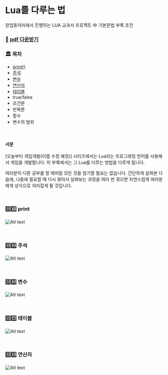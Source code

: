 # Lua를 다루는 법
창업동아리에서 진행하는 LUA 교과서 프로젝트 中 기본문법 부록 초안

### 🔗 [pdf 다운받기](../image/lua다루는법.pdf)

### 🏛 목차
* [print()](#0%EF%B8%8F⃣1%EF%B8%8F⃣-print)
* [주석](#0%EF%B8%8F⃣2%EF%B8%8F⃣-주석)
* [변수](#0%EF%B8%8F⃣3%EF%B8%8F⃣-변수)
* [연산자](#0%EF%B8%8F⃣4%EF%B8%8F⃣-테이블)
* [테이블](#0%EF%B8%8F⃣5%EF%B8%8F⃣-연산자)
* true/false
* 조건문
* 반복문
* 함수
* 변수의 범위

<br>

#### 서문

[오늘부터 게임개발(이름 수정 예정)] 시리즈에서는 Lua라는 프로그래밍 언어를 사용해서 게임을 개발합니다. 이 부록에서는 그 Lua를 다루는 방법을 다루게 됩니다.

여러분이 다른 공부를 할 때처럼 모든 것을 암기할 필요는 없습니다. 간단하게 살펴본 다음에, 나중에 필요할 때 다시 찾아서 살펴보는 과정을 여러 번 겪으면 자연스럽게 여러분에게 상식으로 자리잡게 될 것입니다.

<br>

### 0️⃣1️⃣ print

![Alt text](../image/lua_basic/01.PNG)

<br>

### 0️⃣2️⃣ 주석

![Alt text](../image/lua_basic/02.PNG)

<br>

### 0️⃣3️⃣ 변수

![Alt text](../image/lua_basic/03.PNG)

<br>

### 0️⃣4️⃣ 테이블

![Alt text](../image/lua_basic/04.PNG)

<br>

### 0️⃣5️⃣ 연산자

![Alt text](../image/lua_basic/05.PNG)

<br>